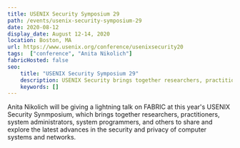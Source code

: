 ```yaml
---
title: USENIX Security Symposium 29
path: /events/usenix-security-symposium-29
date: 2020-08-12
display_date: August 12-14, 2020
location: Boston, MA
url: https://www.usenix.org/conference/usenixsecurity20
tags:  ["conference", "Anita Nikolich"]
fabricHosted: false
seo:
    title: "USENIX Security Symposium 29"
    description: USENIX Security brings together researchers, practitioners, system administrators, system programmers, and others to share and explore the latest advances in the security and privacy of computer systems and networks.
    keywords: []
---
```


Anita Nikolich will be giving a lightning talk on FABRIC at this year's USENIX Security Synmposium, which brings together researchers, practitioners, system administrators, system programmers, and others to share and explore the latest advances in the security and privacy of computer systems and networks.
